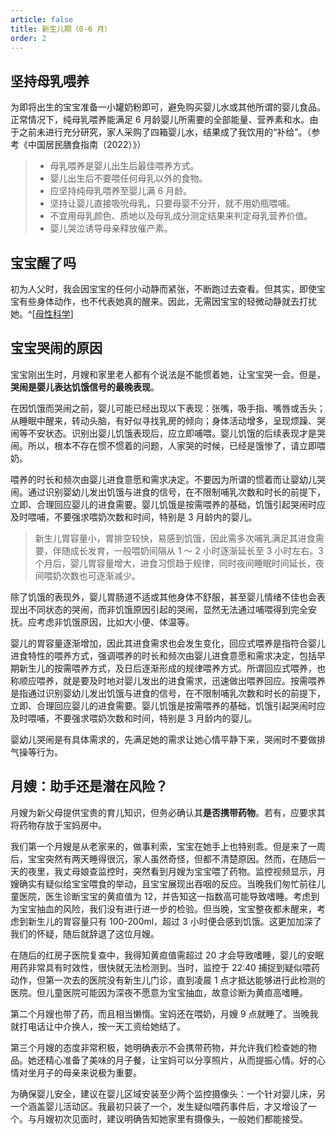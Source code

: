 ```yaml
---
article: false
title: 新生儿期（0-6 月）
order: 2
---
```


## 坚持母乳喂养

为即将出生的宝宝准备一小罐奶粉即可，避免购买婴儿水或其他所谓的婴儿食品。正常情况下，纯母乳喂养能满足 6 月龄婴儿所需要的全部能量、营养素和水。由于之前未进行充分研究，家人采购了四箱婴儿水，结果成了我饮用的“补给”。（参考《中国居民膳食指南（2022）》）

> - 母乳喂养是婴儿出生后最佳喂养方式。
> - 婴儿出生后不要喂任何母乳以外的食物。
> - 应坚持纯母乳喂养至婴儿满 6 月龄。
> - 坚持让婴儿直接吸吮母乳，只要母婴不分开，就不用奶瓶喂哺。
> - 不宜用母乳颜色、质地以及母乳成分测定结果来判定母乳营养价值。
> - 婴儿哭泣诱导母亲释放催产素。

## 宝宝醒了吗

初为人父时，我会因宝宝的任何小动静而紧张，不断跑过去查看。但其实，即使宝宝有些身体动作，也不代表她真的醒来。因此，无需因宝宝的轻微动静就去打扰她。^[[母性科学](https://www.bilibili.com/bangumi/play/ep272469)]

## 宝宝哭闹的原因

宝宝刚出生时，月嫂和家里老人都有个说法是不能惯着她，让宝宝哭一会。但是，**哭闹是婴儿表达饥饿信号的最晚表现**。

在因饥饿而哭闹之前，婴儿可能已经出现以下表现：张嘴，吸手指、嘴唇或舌头；从睡眠中醒来，转动头脑，有好似寻找乳房的倾向；身体活动增多，呈现烦躁、哭闹等不安状态。识别出婴儿饥饿表现后，应立即哺喂。婴儿饥饿的后续表现才是哭闹。所以，根本不存在惯不惯着的问题，人家哭的时候，已经是饿惨了，请立即喂奶。

喂养的时长和频次由婴儿进食意愿和需求决定。不要因为所谓的惯着而让婴幼儿哭闹。通过识别婴幼儿发出饥饿与进食的信号，在不限制哺乳次数和时长的前提下，立即、合理回应婴儿的进食需要。婴儿饥饿是按需喂养的基础，饥饿引起哭闹时应及时喂哺，不要强求喂奶次数和时间，特别是 3 月龄内的婴儿。

> 新生儿胃容量小，胃排空较快，易感到饥饿，因此需多次哺乳满足其进食需要，伴随成长发育，一般喂奶间隔从 1 ～ 2 小时逐渐延长至 3 小时左右。3 个月后，婴儿胃容量增大，进食习惯趋于规律，同时夜间睡眠时间延长，夜间喂奶次数也可逐渐减少。

除了饥饿的表现外，婴儿胃肠道不适或其他身体不舒服，甚至婴儿情绪不佳也会表现出不同状态的哭闹，而非饥饿原因引起的哭闹，显然无法通过哺喂得到完全安抚。应考虑非饥饿原因，比如大小便、体温等。

婴儿的胃容量逐渐增加，因此其进食需求也会发生变化，回应式喂养是指符合婴儿进食特性的喂养方式，强调喂养的时长和频次由婴儿进食意愿和需求决定，包括早期新生儿的按需喂养方式，及日后逐渐形成的规律喂养方式。所谓回应式喂养，也称顺应喂养，就是要及时地对婴儿发出的进食需求，迅速做出喂养回应。按需喂养是指通过识别婴幼儿发出饥饿与进食的信号，在不限制哺乳次数和时长的前提下，立即、合理回应婴儿的进食需要。婴儿饥饿是按需喂养的基础，饥饿引起哭闹时应及时喂哺，不要强求喂奶次数和时间，特别是 3 月龄内的婴儿。

婴幼儿哭闹是有具体需求的，先满足她的需求让她心情平静下来，哭闹时不要做排气操等行为。

## 月嫂：助手还是潜在风险？

月嫂为新父母提供宝贵的育儿知识，但务必确认其**是否携带药物**。若有，应要求其将药物存放于宝妈房中。

我们第一个月嫂是从老家来的，做事利索，宝宝在她手上也特别乖。但是来了一周后，宝宝突然有两天睡得很沉，家人虽然奇怪，但都不清楚原因。然而，在随后一天的夜里，我丈母娘查监控时，突然看到月嫂为宝宝喂了药物。监控视频显示，月嫂确实有疑似给宝宝喂食的举动，且宝宝展现出吞咽的反应。当晚我们匆忙前往儿童医院，医生诊断宝宝的黄疸值为 12，并告知这一指数高可能导致嗜睡。考虑到为宝宝抽血的风险，我们没有进行进一步的检验。但当晚，宝宝整夜都未醒来，考虑到新生儿的胃容量只有 100-200ml，超过 3 小时便会感到饥饿。这更加加深了我们的怀疑，随后就辞退了这位月嫂。

在随后的红房子医院复查中，我得知黄疸值需超过 20 才会导致嗜睡，婴儿的安眠用药非常具有时效性，很快就无法检测到。当时，监控于 22:40 捕捉到疑似喂药动作，但第一次去的医院没有新生儿门诊，直到凌晨 1 点才抵达能够进行此检测的医院。但儿童医院可能因为深夜不愿意为宝宝抽血，故意诊断为黄疸高嗜睡。

第二个月嫂也带了药，而且相当懒惰。宝妈还在喂奶，月嫂 9 点就睡了。当晚我就打电话让中介换人，按一天工资给她结了。

第三个月嫂的态度非常积极，她明确表示不会携带药物，并允许我们检查她的物品。她还精心准备了美味的月子餐，让宝妈可以分享照片，从而提振心情。好的心情对坐月子的母亲来说极为重要。

为确保婴儿安全，建议在婴儿区域安装至少两个监控摄像头：一个针对婴儿床，另一个涵盖婴儿活动区。我最初只装了一个，发生疑似喂药事件后，才又增设了一个。与月嫂初次见面时，建议明确告知她家里有摄像头，一般她们都能接受。
